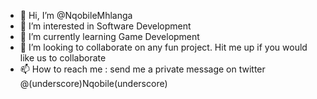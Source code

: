 - 👋 Hi, I’m @NqobileMhlanga
- 👀 I’m interested in Software Development
- 🌱 I’m currently learning Game Development
- 💞️ I’m looking to collaborate on any fun project. Hit me up if you would like us to collaborate
- 📫 How to reach me : send me a private message on twitter @(underscore)Nqobile(underscore)

<!---
NqobileMhlanga/NqobileMhlanga is a ✨ special ✨ repository because its `README.md` (this file) appears on your GitHub profile.
You can click the Preview link to take a look at your changes.
--->
